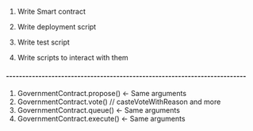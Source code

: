 1. Write Smart contract
2. Write deployment script
3. Write test script

4. Write scripts to interact with them

#### -------------------------------------------------------------------------- 
1. GovernmentContract.propose()    <-  Same arguments
2. GovernmentContract.vote()   // casteVoteWithReason and more
3. GovernmentContract.queue()      <-  Same arguments
4. GovernmentContract.execute()    <-  Same arguments